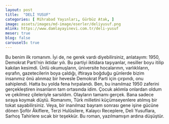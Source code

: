 ```yaml
---
layout: post
title:  "DELİ YUSUF"
categories: [ Mihrabad Yayınları, Gürbüz Atak, ]
image: assets/images/md-image/eserler/deliyusuf.png
mlink: https://www.damlayayinevi.com.tr/deli-yusuf
meser: true
blog: false
carousel5: true
---
```


Bu benim ilk romanım.
İyi de, ne gerek vardı diyebilirsiniz, anlatayım:
1950, Demokrat Parti’nin iktidar yılı. Bu partiyi
iktidara taşıyanlar, nesiller boyu itilip kakılan
kesimdi. Ünlü okumuşların, üniversite hocalarının,
varlıklıların, eşrafın, gazetecilerin boya çaldığı,
iftiraya boğduğu günlerde bizim insanımız
önü alınmaz bir hevesle Demokrat Parti
için çırpındı, onu sahiplendi.
Hatta bu yolda fena hırpalandı.
Ben, bu inanılmaz 1950
zaferini gerçekleştiren insanların
tam ortasında idim. Çocuk
aklımla onlardan oldum ve çekilmez
çileleriyle sarsıldım.
Olayların tamamı gerçek.
Bana sadece sıraya koymak düştü.
Romanımı, Türk milletini
küçümseyenlere atılmış bir tokat
sayabilirsiniz. Veya, bir inanılmaz
bayram sonrası gene işine gücüne
dönen Şoför Âkiflere, Terzi Hulûsilere,
Kalaycı Receplere, Deli Yusuflara,
Sarhoş Tahirlere sıcak bir teşekkür.
Bu roman, yazılmamışın ardına
düşüştür.
